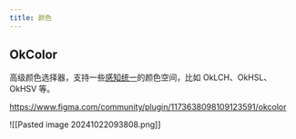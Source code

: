 ```yaml
---
title: 颜色
---
```

## OkColor
高级颜色选择器，支持一些[感知统一](https://bottosson.github.io/posts/oklab/)的颜色空间，比如 OkLCH、OkHSL、OkHSV 等。

https://www.figma.com/community/plugin/1173638098109123591/okcolor

![[Pasted image 20241022093808.png]]
